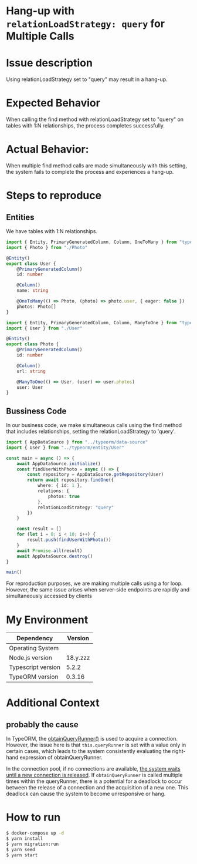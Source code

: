# Hang-up with　`relationLoadStrategy: query` for Multiple Calls

# Issue description
Using relationLoadStrategy set to "query" may result in a hang-up.

# Expected Behavior
When calling the find method with relationLoadStrategy set to "query" on tables with 1:N relationships, the process completes successfully.

# Actual Behavior:
When multiple find method calls are made simultaneously with this setting, the system fails to complete the process and experiences a hang-up.

# Steps to reproduce

## Entities
We have tables with 1:N relationships.
```typescript:User.ts
import { Entity, PrimaryGeneratedColumn, Column, OneToMany } from "typeorm"
import { Photo } from "./Photo"

@Entity()
export class User {
    @PrimaryGeneratedColumn()
    id: number

    @Column()
    name: string

    @OneToMany(() => Photo, (photo) => photo.user, { eager: false })
    photos: Photo[]
}
```

```typescript:Photo.ts
import { Entity, PrimaryGeneratedColumn, Column, ManyToOne } from "typeorm"
import { User } from "./User"

@Entity()
export class Photo {
    @PrimaryGeneratedColumn()
    id: number

    @Column()
    url: string

    @ManyToOne(() => User, (user) => user.photos)
    user: User
}
```

## Bussiness Code
In our business code, we make simultaneous calls using the find method that includes relationships, setting the relationLoadStrategy to 'query'.

```typescript:main.ts
import { AppDataSource } from "../typeorm/data-source"
import { User } from "../typeorm/entity/User"

const main = async () => {
    await AppDataSource.initialize()
    const findUserWithPhoto = async () => {
        const repository = AppDataSource.getRepository(User)
        return await repository.findOne({
            where: { id: 1 },
            relations: {
                photos: true
            },
            relationLoadStrategy: "query"
        })
    }

    const result = []
    for (let i = 0; i < 10; i++) {
        result.push(findUserWithPhoto())
    }
    await Promise.all(result)
    await AppDataSource.destroy()
}

main()
```

For reproduction purposes, we are making multiple calls using a for loop. However, the same issue arises when server-side endpoints are rapidly and simultaneously accessed by clients

# My Environment

| Dependency          | Version  |
| ---                 | ---      |
| Operating System    |          |
| Node.js version     | 18.y.zzz  |
| Typescript version  | 5.2.2  |
| TypeORM version     | 0.3.16  |

# Additional Context
## probably the cause

In TypeORM, the [obtainQueryRunner()](https://github.com/typeorm/typeorm/blob/0.3.16/src/query-builder/SelectQueryBuilder.ts#L3844) is used to acquire a connection. However, the issue here is that `this.queryRunner` is set with a value only in certain cases, which leads to the system consistently evaluating the right-hand expression of obtainQueryRunner.

In the connection pool, if no connections are available, [the system waits until a new connection is released](https://github.com/typeorm/typeorm/blob/0.3.16/src/driver/mysql/MysqlQueryRunner.ts#L191C64-L191C64). If `obtainQueryRunner` is called multiple times within the queryRunner, there is a potential for a deadlock to occur between the release of a connection and the acquisition of a new one. This deadlock can cause the system to become unresponsive or hang.


# How to run

```bash
$ docker-compose up -d
$ yarn install
$ yarn migration:run
$ yarn seed
$ yarn start
```
